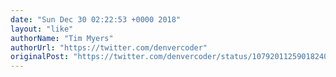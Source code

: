 ```yaml
---
date: "Sun Dec 30 02:22:53 +0000 2018"
layout: "like"
authorName: "Tim Myers"
authorUrl: "https://twitter.com/denvercoder"
originalPost: "https://twitter.com/denvercoder/status/1079201125901824000"
---
```

